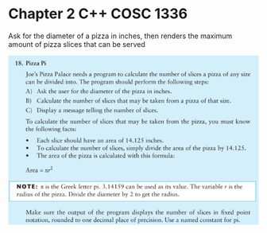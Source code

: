 # Chapter 2 C++ COSC 1336 
Ask for the diameter of a pizza in inches, then renders the maximum amount of pizza slices that can be served

![Book Excerpt](chapter2.png)

